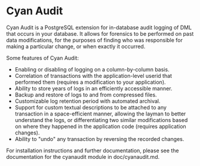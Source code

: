 Cyan Audit
==========

Cyan Audit is a PostgreSQL extension for in-database audit logging of DML that
occurs in your database. It allows for forensics to be performed on past data
modifications, for the purposes of finding who was responsible for making a
particular change, or when exactly it occurred.

Some features of Cyan Audit:

* Enabling or disabling of logging on a column-by-column basis.
* Correlation of transactions with the application-level userid
  that performed them (requires a modification to your application).
* Ability to store years of logs in an efficiently accessible manner.
* Backup and restore of logs to and from compressed files.
* Customizable log retention period with automated archival.
* Support for custom textual descriptions to be attached to any transaction
  in a space-efficient manner, allowing the layman to better understand the
  logs, or differentiating two similar modifications based on where they
  happened in the application code (requires application changes).
* Ability to "undo" any transaction by reversing the recorded changes.

For installation instructions and further documentation, please see
the documentation for the cyanaudit module in doc/cyanaudit.md.

